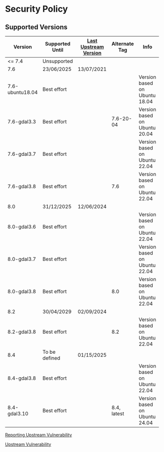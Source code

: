 # Security Policy

## Supported Versions

| Version         | Supported Until | [Last Upstream Version](https://mapserver.org/) | Alternate Tag | Info                          |
| --------------- | --------------- | ----------------------------------------------- | ------------- | ----------------------------- |
| <= 7.4          | Unsupported     |                                                 |               |                               |
| 7.6             | 23/06/2025      | 13/07/2021                                      |               |                               |
| 7.6-ubuntu18.04 | Best effort     |                                                 |               | Version based on Ubuntu 18.04 |
| 7.6-gdal3.3     | Best effort     |                                                 | 7.6-20-04     | Version based on Ubuntu 20.04 |
| 7.6-gdal3.7     | Best effort     |                                                 |               | Version based on Ubuntu 22.04 |
| 7.6-gdal3.8     | Best effort     |                                                 | 7.6           | Version based on Ubuntu 22.04 |
| 8.0             | 31/12/2025      | 12/06/2024                                      |               |                               |
| 8.0-gdal3.6     | Best effort     |                                                 |               | Version based on Ubuntu 22.04 |
| 8.0-gdal3.7     | Best effort     |                                                 |               | Version based on Ubuntu 22.04 |
| 8.0-gdal3.8     | Best effort     |                                                 | 8.0           | Version based on Ubuntu 22.04 |
| 8.2             | 30/04/2029      | 02/09/2024                                      |               |                               |
| 8.2-gdal3.8     | Best effort     |                                                 | 8.2           | Version based on Ubuntu 22.04 |
| 8.4             | To be defined   | 01/15/2025                                      |               |                               |
| 8.4-gdal3.8     | Best effort     |                                                 |               | Version based on Ubuntu 22.04 |
| 8.4-gdal3.10    | Best effort     |                                                 | 8.4, latest   | Version based on Ubuntu 24.04 |

[Reporting Upstream Vulnerability](https://www.mapserver.org/development/bugs.html?highlight=security)

[Upstream Vulnerability](https://www.cvedetails.com/product/17181/UMN-Mapserver.html)
